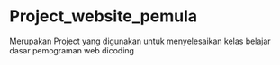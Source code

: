 # Project_website_pemula

Merupakan Project yang digunakan untuk menyelesaikan kelas belajar dasar pemograman web dicoding
